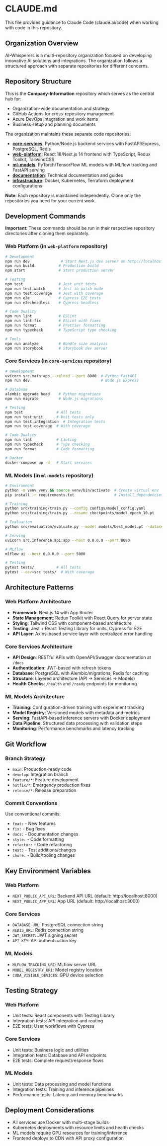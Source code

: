 # CLAUDE.md

This file provides guidance to Claude Code (claude.ai/code) when working with code in this repository.

## Organization Overview

AI-Whisperers is a multi-repository organization focused on developing innovative AI solutions and integrations. The organization follows a structured approach with separate repositories for different concerns.

## Repository Structure

This is the **Company-Information** repository which serves as the central hub for:
- Organization-wide documentation and strategy
- GitHub Actions for cross-repository management
- Azure DevOps integration and work items
- Business setup and planning documents

The organization maintains these separate code repositories:
- **[core-services](https://github.com/Ai-Whisperers/core-services)**: Python/Node.js backend services with FastAPI/Express, PostgreSQL, Redis
- **[web-platform](https://github.com/Ai-Whisperers/web-platform)**: React 18/Next.js 14 frontend with TypeScript, Redux Toolkit, TailwindCSS
- **[ml-models](https://github.com/Ai-Whisperers/ml-models)**: PyTorch/TensorFlow ML models with MLflow tracking and FastAPI serving
- **[documentation](https://github.com/Ai-Whisperers/documentation)**: Technical documentation and guides
- **[infrastructure](https://github.com/Ai-Whisperers/infrastructure)**: Docker, Kubernetes, Terraform deployment configurations

**Note**: Each repository is maintained independently. Clone only the repositories you need for your current work.

## Development Commands

**Important**: These commands should be run in their respective repository directories after cloning them separately.

### Web Platform (in `web-platform` repository)
```bash
# Development
npm run dev              # Start Next.js dev server on http://localhost:3000
npm run build           # Production build
npm start               # Start production server

# Testing  
npm test                # Jest unit tests
npm run test:watch      # Jest in watch mode
npm run test:coverage   # Jest with coverage
npm run e2e             # Cypress E2E tests
npm run e2e:headless    # Cypress headless

# Code Quality
npm run lint            # ESLint
npm run lint:fix        # ESLint with fixes
npm run format          # Prettier formatting
npm run typecheck       # TypeScript type checking

# Tools
npm run analyze         # Bundle size analysis
npm run storybook       # Storybook dev server
```

### Core Services (in `core-services` repository)
```bash
# Development
uvicorn src.main:app --reload --port 8000  # Python FastAPI
npm run dev                                # Node.js Express

# Database
alembic upgrade head    # Python migrations
npm run migrate         # Node.js migrations

# Testing
npm test               # All tests
npm run test:unit      # Unit tests only
npm run test:integration  # Integration tests
npm run test:coverage  # With coverage

# Code Quality
npm run lint           # Linting
npm run typecheck      # Type checking
npm run format         # Code formatting

# Docker
docker-compose up -d   # Start services
```

### ML Models (in `ml-models` repository)
```bash
# Environment
python -m venv venv && source venv/bin/activate  # Create virtual env
pip install -r requirements.txt                  # Install dependencies

# Training
python src/training/train.py --config configs/model_config.yaml
python src/training/train.py --resume checkpoints/model_epoch_10.pt

# Evaluation  
python src/evaluation/evaluate.py --model models/best_model.pt --dataset test

# Serving
uvicorn src.inference.api:app --host 0.0.0.0 --port 8080

# MLflow
mlflow ui --host 0.0.0.0 --port 5000

# Testing
pytest tests/          # All tests
pytest --cov=src tests/  # With coverage
```

## Architecture Patterns

### Web Platform Architecture
- **Framework**: Next.js 14 with App Router
- **State Management**: Redux Toolkit with React Query for server state
- **Styling**: Tailwind CSS with component-based architecture
- **Testing**: Jest + React Testing Library for units, Cypress for E2E
- **API Layer**: Axios-based service layer with centralized error handling

### Core Services Architecture  
- **API Design**: RESTful APIs with OpenAPI/Swagger documentation at `/docs`
- **Authentication**: JWT-based with refresh tokens
- **Database**: PostgreSQL with Alembic/migrations, Redis for caching
- **Structure**: Layered architecture (API → Services → Models)
- **Health Checks**: `/health` and `/ready` endpoints for monitoring

### ML Models Architecture
- **Training**: Configuration-driven training with experiment tracking
- **Model Registry**: Versioned models with metadata and metrics
- **Serving**: FastAPI-based inference servers with Docker deployment
- **Data Pipeline**: Structured data processing with validation steps
- **Monitoring**: Performance benchmarks and latency tracking

## Git Workflow

### Branch Strategy
- `main`: Production-ready code
- `develop`: Integration branch
- `feature/*`: Feature development
- `hotfix/*`: Emergency production fixes
- `release/*`: Release preparation

### Commit Conventions
Use conventional commits:
- `feat:` - New features
- `fix:` - Bug fixes  
- `docs:` - Documentation changes
- `style:` - Code formatting
- `refactor:` - Code refactoring
- `test:` - Test additions/changes
- `chore:` - Build/tooling changes

## Key Environment Variables

### Web Platform
- `NEXT_PUBLIC_API_URL`: Backend API URL (default: http://localhost:8000)
- `NEXT_PUBLIC_APP_URL`: App URL (default: http://localhost:3000)

### Core Services  
- `DATABASE_URL`: PostgreSQL connection string
- `REDIS_URL`: Redis connection string
- `JWT_SECRET`: JWT signing secret
- `API_KEY`: API authentication key

### ML Models
- `MLFLOW_TRACKING_URI`: MLflow server URL
- `MODEL_REGISTRY_URI`: Model registry location
- `CUDA_VISIBLE_DEVICES`: GPU device selection

## Testing Strategy

### Web Platform
- Unit tests: React components with Testing Library
- Integration tests: API integration and routing
- E2E tests: User workflows with Cypress

### Core Services
- Unit tests: Business logic and utilities
- Integration tests: Database and API endpoints
- E2E tests: Complete request/response flows

### ML Models
- Unit tests: Data processing and model functions
- Integration tests: Training and inference pipelines
- Performance tests: Latency and memory benchmarks

## Deployment Considerations

- All services use Docker with multi-stage builds
- Kubernetes deployments with resource limits and health checks
- ML models require GPU resources for training/inference
- Frontend deploys to CDN with API proxy configuration